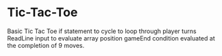# Tic-Tac-Toe
Basic Tic Tac Toe
if statement to cycle to loop through player turns
ReadLine input to evaluate array position
gameEnd condition evaluated at the completion of 9 moves. 
